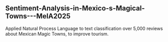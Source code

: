 ## Sentiment-Analysis-in-Mexico-s-Magical-Towns---MeIA2025

Applied Natural Process Language to text classification over 5,000 reviews about Mexican Magic Towns, to improve tourism.